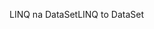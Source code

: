 <span data-ttu-id="907b0-101">LINQ na DataSet</span><span class="sxs-lookup"><span data-stu-id="907b0-101">LINQ to DataSet</span></span>